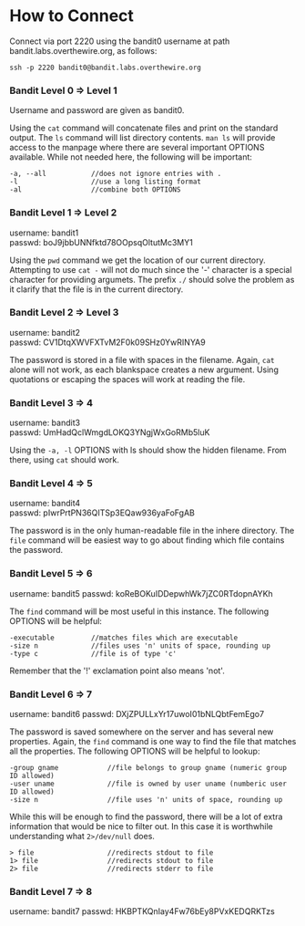 # How to Connect
Connect via port 2220 using the bandit0 username at path bandit.labs.overthewire.org, as follows:

    ssh -p 2220 bandit0@bandit.labs.overthewire.org

### Bandit Level 0 => Level 1
Username and password are given as bandit0.

Using the ```cat``` command will concatenate files and print on the standard output. The ```ls``` command will list directory contents. ```man ls``` will provide access to the manpage where there are several important OPTIONS available. While not needed here, the following will be important:

    -a, --all           //does not ignore entries with .
    -l                  //use a long listing format
    -al                 //combine both OPTIONS

### Bandit Level 1 => Level 2
username: bandit1</br>
passwd: boJ9jbbUNNfktd78OOpsqOltutMc3MY1

Using the ```pwd``` command we get the location of our current directory. Attempting to use ```cat -``` will not do much since the '-' character is a special character for providing argumets. The prefix ```./``` should solve the problem as it clarify that the file is in the current directory.

### Bandit Level 2 => Level 3
username: bandit2</br>
passwd: CV1DtqXWVFXTvM2F0k09SHz0YwRINYA9

The password is stored in a file with spaces in the filename. Again, ```cat``` alone will not work, as each blankspace creates a new argument. Using quotations or escaping the spaces will work at reading the file. 

### Bandit Level 3 => 4
username: bandit3</br>
passwd: UmHadQclWmgdLOKQ3YNgjWxGoRMb5luK

Using the ```-a, -l``` OPTIONS with ls should show the hidden filename. From there, using ```cat``` should work.

### Bandit Level 4 => 5
username: bandit4</br>
passwd: pIwrPrtPN36QITSp3EQaw936yaFoFgAB

The password is in the only human-readable file in the inhere directory. The ```file``` command will be easiest way to go about finding which file contains the password. 

### Bandit Level 5 => 6
username: bandit5
passwd: koReBOKuIDDepwhWk7jZC0RTdopnAYKh

The ```find``` command will be most useful in this instance. The following OPTIONS will be helpful: 

    -executable         //matches files which are executable
    -size n             //files uses 'n' units of space, rounding up
    -type c             //file is of type 'c'

Remember that the '!' exclamation point also means 'not'. 

### Bandit Level 6 => 7
username: bandit6
passwd: DXjZPULLxYr17uwoI01bNLQbtFemEgo7

The password is saved somewhere on the server and has several new properties. Again, the ```find``` command is one way to find the file that matches all the properties. The following OPTIONS will be helpful to lookup:

    -group gname            //file belongs to group gname (numeric group ID allowed)
    -user uname             //file is owned by user uname (numberic user ID allowed)
    -size n                 //file uses 'n' units of space, rounding up

While this will be enough to find the password, there will be a lot of extra information that would be nice to filter out. In this case it is worthwhile understanding what ```2>/dev/null``` does.

    > file                  //redirects stdout to file
    1> file                 //redirects stdout to file
    2> file                 //redirects stderr to file

### Bandit Level 7 => 8
username: bandit7
passwd: HKBPTKQnIay4Fw76bEy8PVxKEDQRKTzs

